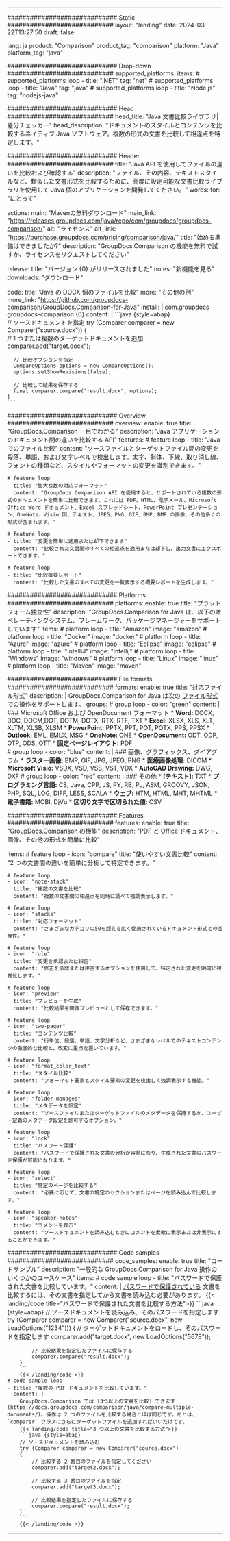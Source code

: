 
---
############################# Static ############################
layout: "landing"
date: 2024-03-22T13:27:50
draft: false

lang: ja
product: "Comparison"
product_tag: "comparison"
platform: "Java"
platform_tag: "java"

############################# Drop-down ############################
supported_platforms:
  items:
    # supported_platforms loop
    - title: ".NET"
      tag: "net"
    # supported_platforms loop
    - title: "Java"
      tag: "java"
    # supported_platforms loop
    - title: "Node.js"
      tag: "nodejs-java"

############################# Head ############################
head_title: "Java 文書比較ライブラリ| 差分チェッカー"
head_description: "ドキュメントのスタイルとコンテンツを比較するネイティブ Java ソフトウェア。複数の形式の文書を比較して相違点を特定します。"

############################# Header ############################
title: "Java API を使用してファイルの違いを比較および確認する"
description: "ファイル、その内容、テキストスタイルなど、類似した文書形式を比較するために、高度に設定可能な文書比較ライブラリを使用して Java 個のアプリケーションを開発してください。"
words:
  for: "にとって"

actions:
  main: "Mavenの無料ダウンロード"
  main_link: "https://releases.groupdocs.com/java/repo/com/groupdocs/groupdocs-comparison/"
  alt: "ライセンス"
  alt_link: "https://purchase.groupdocs.com/pricing/comparison/java/"
  title: "始める準備はできましたか?"
  description: "GroupDocs.Comparison の機能を無料で試すか、ライセンスをリクエストしてください"

release:
  title: "バージョン {0} がリリースされました"
  notes: "新機能を見る"
  downloads: "ダウンロード"

code:
  title: "Java の DOCX 個のファイルを比較"
  more: "その他の例"
  more_link: "https://github.com/groupdocs-comparison/GroupDocs.Comparison-for-Java"
  install: |
    <dependency>
      <groupId>com.groupdocs</groupId>
      <artifactId>groupdocs-comparison</artifactId>
      <version>{0}</version>
    </dependency>
  content: |
    ```java {style=abap}  
    // ソースドキュメントを指定
    try (Comparer comparer = new Comparer("source.docx"))
    {    
      // 1 つまたは複数のターゲットドキュメントを追加
      comparer.add("target.docx");

      // 比較オプションを指定
      CompareOptions options = new CompareOptions();
      options.setShowRevisions(false);

      // 比較して結果を保存する
      final comparer.compare("result.docx", options);
    }    
    ```

############################# Overview ############################
overview:
  enable: true
  title: "GroupDocs.Comparison 一目でわかる"
  description: "Java アプリケーションのドキュメント間の違いを比較する API"
  features:
    # feature loop
    - title: "Java でのファイル比較"
      content: "ソースファイルとターゲットファイル間の変更を段落、単語、および文字レベルで検出します。太字、斜体、下線、取り消し線、フォントの種類など、スタイルやフォーマットの変更を識別できます。"

    # feature loop
    - title: "膨大な数の対応フォーマット"
      content: "GroupDocs.Comparison API を使用すると、サポートされている複数の形式のドキュメントを簡単に比較できます。これには PDF、HTML、電子メール、Microsoft Office Word ドキュメント、Excel スプレッドシート、PowerPoint プレゼンテーション、OneNote、Visio 図、テキスト、JPEG、PNG、GIF、BMP、BMP の画像、その他多くの形式が含まれます。"

    # feature loop
    - title: "変更を簡単に適用または却下できます"
      content: "比較された文書間のすべての相違点を適用または却下し、出力文書にエクスポートできます。"

    # feature loop
    - title: "比較概要レポート"
      content: "比較した文書のすべての変更を一覧表示する概要レポートを生成します。"

############################# Platforms ############################
platforms:
  enable: true
  title: "プラットフォーム独立性"
  description: "GroupDocs.Comparison for Java は、以下のオペレーティングシステム、フレームワーク、パッケージマネージャーをサポートしています"
  items:
    # platform loop
    - title: "Amazon"
      image: "amazon"
    # platform loop
    - title: "Docker"
      image: "docker"
    # platform loop
    - title: "Azure"
      image: "azure"
    # platform loop
    - title: "Eclipse"
      image: "eclipse"
    # platform loop
    - title: "IntelliJ"
      image: "intellij"
    # platform loop
    - title: "Windows"
      image: "windows"
    # platform loop
    - title: "Linux"
      image: "linux"
    # platform loop
    - title: "Maven"
      image: "maven"

############################# File formats ############################
formats:
  enable: true
  title: "対応ファイル形式"
  description: |
    GroupDocs.Comparison for Java は次の [ファイル形式](https://docs.groupdocs.com/comparison/java/supported-document-formats/) での操作をサポートします。
  groups:
    # group loop
    - color: "green"
      content: |
        ### Microsoft Office および OpenDocument フォーマット
        * **Word:** DOCX, DOC, DOCM,DOT, DOTM, DOTX, RTX, RTF, TXT
        * **Excel:** XLSX, XLS, XLT, XLTM, XLSB, XLSM
        * **PowerPoint:** PPTX, PPT, POT, POTX, PPS, PPSX
        * **Outlook:** EML, EMLX, MSG
        * **OneNote:** ONE
        * **OpenDocument:** ODT, ODP, OTP, ODS, OTT
        * **固定ページレイアウト:** PDF        
    # group loop
    - color: "blue"
      content: |
        ### 画像、グラフィックス、ダイアグラム
        * **ラスター画像:** BMP, GIF, JPG, JPEG, PNG
        * **医療画像処理:** DICOM
        * **Microsoft Visio:** VSDX, VSD, VSS, VST, VDX
        * **AutoCAD Drawing:** DWG, DXF
      # group loop
    - color: "red"
      content: |
        ### その他
        * **[テキスト]:** TXT
        * **プログラミング言語:** CS, Java, CPP, JS, PY, RB, PL, ASM, GROOVY, JSON, PHP, SQL, LOG, DIFF, LESS, SCALA
        * **ウェブ:** HTM, HTML, MHT, MHTML
        * **電子書籍:** MOBI, DjVu
        * **区切り文字で区切られた値:** CSV

############################# Features ############################
features:
  enable: true
  title: "GroupDocs.Comparison の機能"
  description: "PDF と Office ドキュメント、画像、その他の形式を簡単に比較"

  items:
    # feature loop
    - icon: "compare"
      title: "使いやすい文書比較"
      content: "2 つの文書間の違いを簡単に分析して特定できます。"

    # feature loop
    - icon: "note-stack"
      title: "複数の文書を比較"
      content: "複数の文書間の相違点を同時に調べて強調表示します。"

    # feature loop
    - icon: "stacks"
      title: "対応フォーマット"
      content: "さまざまなカテゴリの50を超える広く使用されているドキュメント形式との互換性。"

    # feature loop
    - icon: "rule"
      title: "変更を承認または拒否"
      content: "修正を承認または拒否するオプションを使用して、特定された変更を明確に視覚化します。"

    # feature loop
    - icon: "preview"
      title: "プレビューを生成"
      content: "比較結果を画像プレビューとして保存できます。"

    # feature loop
    - icon: "two-pager"
      title: "コンテンツ比較"
      content: "行単位、段落、単語、文字分析など、さまざまなレベルでのテキストコンテンツの徹底的な比較と、改変に重点を置いています。"

    # feature loop
    - icon: "format_color_text"
      title: "スタイル比較"
      content: "フォーマット要素とスタイル要素の変更を検出して強調表示する機能。"

    # feature loop
    - icon: "folder-managed"
      title: "メタデータを設定"
      content: "ソースファイルまたはターゲットファイルのメタデータを保持するか、ユーザー定義のメタデータ設定を許可するオプション。"

    # feature loop
    - icon: "lock"
      title: "パスワード保護"
      content: "パスワードで保護された文書の分析が容易になり、生成された文書のパスワード保護が可能になります。"

    # feature loop
    - icon: "select"
      title: "特定のページを比較する"
      content: "必要に応じて、文書の特定のセクションまたはページを読み込んで比較します。"

    # feature loop
    - icon: "speaker-notes"
      title: "コメントを表示"
      content: "ソースドキュメントを読み込むときにコメントを柔軟に表示または非表示にすることができます。"

############################# Code samples ############################
code_samples:
  enable: true
  title: "コードサンプル"
  description: "一般的な GroupDocs.Comparison for Java 操作のいくつかのユースケース"
  items:
    # code sample loop
    - title: "パスワードで保護された文書を比較しています。"
      content: |
        [パスワードで保護されている](https://docs.groupdocs.com/comparison/java/load-password-protected-documents/) 文書を比較するには、その文書を指定してから文書を読み込む必要があります。
        {{< landing/code title="パスワードで保護された文書を比較する方法">}}
        ```java {style=abap}
        // ソースドキュメントを読み込み、そのパスワードを指定します
        try (Comparer comparer = new Comparer("source.docx", new LoadOptions("1234")))
        {
            // ターゲットドキュメントをロードし、そのパスワードを指定します
            comparer.add("target.docx", new LoadOptions("5678"));
        
            // 比較結果を指定したファイルに保存する
            comparer.compare("result.docx");
        }
        ```
        {{< /landing/code >}}
    # code sample loop
    - title: "複数の PDF ドキュメントを比較しています。"
      content: |
        GroupDocs.Comparison では [3つ以上の文書を比較] できます (https://docs.groupdocs.com/comparison/java/compare-multiple-documents/)。操作は 2 つのファイルを比較する場合とほぼ同じです。あとは、`comparer` クラスにさらにターゲットファイルを追加すればいいだけです。
        {{< landing/code title="3 つ以上の文書を比較する方法">}}
        ```java {style=abap}   
        // ソースドキュメントを読み込む
        try (Comparer comparer = new Comparer("source.docx") 
        {
            // 比較する 2 番目のファイルを指定してください
            comparer.add("target2.docx");

            // 比較する 3 番目のファイルを指定
            comparer.add("target3.docx");

            // 比較結果を指定したファイルに保存する
            comparer.compare("result.docx");
        }
        ```
        {{< /landing/code >}}

---

